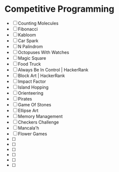 # Competitive Programming #

- [ ] Counting Molecules
- [ ] Fibonacci
- [ ] Kabloom
- [ ] Car Spark
- [ ] N Palindrom
- [ ] Octopuses With Watches
- [ ] Magic Square
- [ ] Food Truck
- [ ] Always Be In Control | HackerRank
- [ ] Block Art | HackerRank
- [ ] Impact Factor
- [ ] Island Hopping
- [ ] Orienteering
- [ ] Pirates
- [ ] Game Of Stones
- [ ] Ellipse Art
- [ ] Memory Management
- [ ] Checkers Challenge 
- [ ] Mancala'h
- [ ] Flower Games
- [ ]
- [ ]
- [ ]
- [ ]
- [ ]
- [ ]
